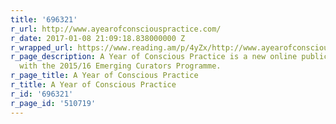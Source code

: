 ```yaml
---
title: '696321'
r_url: http://www.ayearofconsciouspractice.com/
r_date: 2017-01-08 21:09:18.838000000 Z
r_wrapped_url: https://www.reading.am/p/4yZx/http://www.ayearofconsciouspractice.com/
r_page_description: A Year of Conscious Practice is a new online publication in association
  with the 2015/16 Emerging Curators Programme.
r_page_title: A Year of Conscious Practice
r_title: A Year of Conscious Practice
r_id: '696321'
r_page_id: '510719'
---
```


